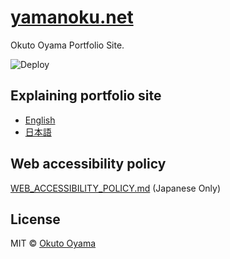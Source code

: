 # [yamanoku.net](https://yamanoku.net)
Okuto Oyama Portfolio Site.

![Deploy](https://github.com/yamanoku/yamanoku.github.io/workflows/Deploy/badge.svg)

## Explaining portfolio site
- [English](https://github.com/yamanoku/yamanoku.github.io/blob/nuxt/EXPLAINING_PORTFOLIO_SITE.md)
- [日本語](https://github.com/yamanoku/yamanoku.github.io/blob/nuxt/EXPLAINING_PORTFOLIO_SITE_ja.md)

## Web accessibility policy
[WEB_ACCESSIBILITY_POLICY.md](./WEB_ACCESSIBILITY_POLICY.md) (Japanese Only)

## License
MIT © [Okuto Oyama](https://yamanoku.net)
